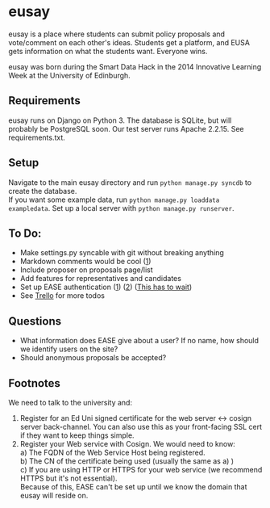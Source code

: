eusay
=====
eusay is a place where students can submit policy proposals and vote/comment on each other's ideas. Students get a platform, and EUSA gets information on what the students want. Everyone wins.

eusay was born during the Smart Data Hack in the 2014 Innovative Learning Week at the University of Edinburgh.


Requirements
------------
eusay runs on Django on Python 3. The database is SQLite, but will probably be PostgreSQL soon.
Our test server runs Apache 2.2.15.
See requirements.txt.

Setup
-----
Navigate to the main eusay directory and run `python manage.py syncdb` to create the database.  
If you want some example data, run `python manage.py loaddata exampledata`.
Set up a local server with `python manage.py runserver`.


To Do:
------
* Make settings.py syncable with git without breaking anything
* Markdown comments would be cool ([1][django_markdown])
* Include proposer on proposals page/list
* Add features for representatives and candidates
* Set up EASE authentication ([1][ease1]) ([2][ease2]) ([This has to wait](#footnote1))
* See [Trello](https://trello.com/b/yVdFBRrd/eusay) for more todos


Questions
------------
* What information does EASE give about a user? If no name, how should we identify users on the site?
* Should anonymous proposals be accepted?


Footnotes
---------
<a name="footnote1"></a>
We need to talk to the university and:  
1) Register for an Ed Uni signed certificate for the web server <-> cosign server back-channel. You can also use this as your front-facing SSL cert if they want to keep things simple.  
2) Register your Web service with Cosign. We would need to know:  
a) The FQDN of the Web Service Host being registered.  
b) The CN of the certificate being used (usually the same as a) )  
c) If you are using HTTP or HTTPS for your web service (we recommend HTTPS but it's not essential).  
Because of this, EASE can't be set up until we know the domain that eusay will reside on.

[ease1]: https://www.wiki.ed.ac.uk/display/AuthService/Central+Authorisation+Service+-+Home
[ease2]: https://www.ease.ed.ac.uk/admindocs/
[django_markdown]: https://github.com/klen/django_markdown
